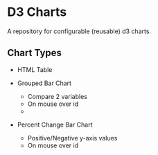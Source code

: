 D3 Charts
=====================================

A repository for configurable (reusable) d3 charts.

Chart Types
--------
+ HTML Table

+ Grouped Bar Chart
  + Compare 2 variables
  + On mouse over id
  + 
+ Percent Change Bar Chart
  + Positive/Negative y-axis values
  + On mouse over id


